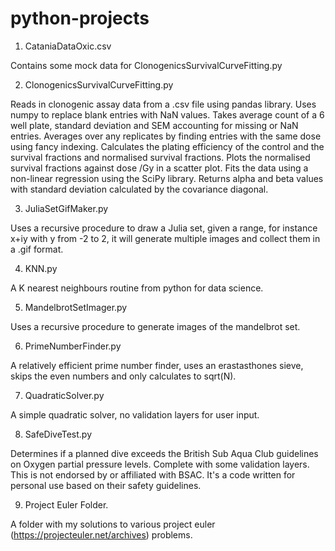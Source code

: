 # python-projects

1. CataniaDataOxic.csv

Contains some mock data for ClonogenicsSurvivalCurveFitting.py 

2. ClonogenicsSurvivalCurveFitting.py

Reads in clonogenic assay data from a .csv file using pandas library. Uses numpy to replace blank entries with NaN values. Takes average count of a 6 well plate, standard deviation and SEM accounting for missing or NaN entries. Averages over any replicates by finding entries with the same dose using fancy indexing. Calculates the plating efficiency of the control and the survival fractions and normalised survival fractions. Plots the normalised survival fractions against dose /Gy in a scatter plot. Fits the data using a non-linear regression using the SciPy library. Returns alpha and beta values with standard deviation calculated by the covariance diagonal. 

3. JuliaSetGifMaker.py

Uses a recursive procedure to draw a Julia set, given a range, for instance x+iy with y from -2 to 2, it will generate multiple images and collect them in a .gif format. 

4. KNN.py

A K nearest neighbours routine from python for data science. 

5. MandelbrotSetImager.py

Uses a recursive procedure to generate images of the mandelbrot set. 

6. PrimeNumberFinder.py

A relatively efficient prime number finder, uses an erastasthones sieve, skips the even numbers and only calculates to sqrt(N). 

7. QuadraticSolver.py

A simple quadratic solver, no validation layers for user input. 

8. SafeDiveTest.py

Determines if a planned dive exceeds the British Sub Aqua Club guidelines on Oxygen partial pressure levels. Complete with some validation layers. This is not endorsed by or affiliated with BSAC. It's a code written for personal use based on their safety guidelines.

9. Project Euler Folder.

A folder with my solutions to various project euler (https://projecteuler.net/archives) problems. 
